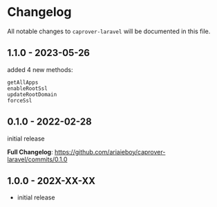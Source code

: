 # Changelog

All notable changes to `caprover-laravel` will be documented in this file.

## 1.1.0 - 2023-05-26

added 4 new methods:

```
getAllApps
enableRootSsl
updateRootDomain
forceSsl

```
## 0.1.0 - 2022-02-28

initial release

**Full Changelog**: https://github.com/ariaieboy/caprover-laravel/commits/0.1.0

## 1.0.0 - 202X-XX-XX

- initial release
